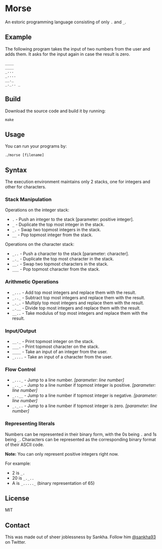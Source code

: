 # Morse

An estoric programming language consisting of only `.` and `_`.

## Example

The following program takes the input of two numbers from the user and adds them. It asks for the input again in case the result is zero.

```
____
____
_...
_....
__._
_._.. _
```

## Build

Download the source code and build it by running:

    make

## Usage

You can run your programs by:

    ./morse [filename]

## Syntax

The execution environment maintains only 2 stacks, one for integers and other for characters.

### Stack Manipulation

Operations on the integer stack:
* `.` - Push an integer to the stack [parameter: positive integer].
* `_` - Duplicate the top most integer in the stack.
* `_.` - Swap two topmost integers in the stack.
* `__` - Pop topmost integer from the stack.

Operations on the character stack:
* `_..` - Push a character to the stack [parameter: character].
* `_._` - Duplicate the top most character in the stack.
* `__.` - Swap two topmost characters in the stack.
* `___` - Pop topmost character from the stack.

### Arithmetic Operations
* `_...` - Add top most integers and replace them with the result.
* `_.._` - Subtract top most integers and replace them with the result.
* `_._.` - Multiply top most integers and replace them with the result.
* `_.__` - Divide top most integers and replace them with the result.
* `__..` - Take modulus of top most integers and replace them with the result.

### Input/Output
* `__._` - Print topmost integer on the stack.
* `___.` - Print topmost character on the stack.
* `____` - Take an input of an integer from the user.
* `_....` - Take an input of a character from the user.

### Flow Control
* `_..._` - Jump to a line number. _[parameter: line number]_
* `_.._.` - Jump to a line number if topmost integer is positive. _[parameter: line number]_
* `_..__` - Jump to a line number if topmost integer is negative. _[parameter: line number]_
* `_._..` - Jump to a line number if topmost integer is zero. _[parameter: line number]_

### Representing literals

Numbers can be represented in their binary form, with the 0s being `.` and 1s being `_`. Characters can be represented as the corresponding binary format of their ASCII code.

**Note:** You can only represent positive integers right now.

For example:
* 2 is `_.`
* 20 is `_._..`
* A is `_....._` (binary representation of 65)

## License

MIT

## Contact

This was made out of sheer joblessness by Sankha. Follow him [@sankha93](https://twitter.com/sankha93) on Twitter.
